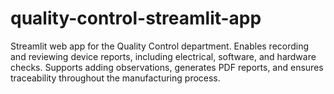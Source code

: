 # quality-control-streamlit-app
Streamlit web app for the Quality Control department. Enables recording and reviewing device reports, including electrical, software, and hardware checks. Supports adding observations, generates PDF reports, and ensures traceability throughout the manufacturing process.
